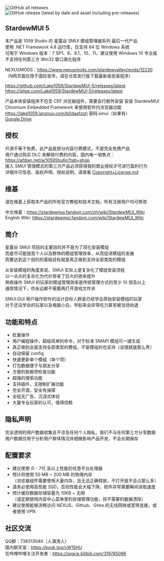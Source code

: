 ![GitHub all releases](https://img.shields.io/github/downloads/Lake1059/StardewMUI-5/total?color=blue&label=GitHub%20发行版全部下载次数&style=flat-square)
![GitHub release (latest by date and asset including pre-releases)](https://img.shields.io/github/downloads-pre/Lake1059/StardewMUI-5/latest/StardewMUI.5.Installer.exe?color=blue&label=最新版本下载数量&style=flat-square)

## StardewMUI 5
本产品是 1059 Studio 的 星露谷 SMUI 模组管理器系列 最后一代产品  
使用 .NET Framework 4.8 运行库，仅支持 64 位 Windows 系统  
可用于 Windows 版本：7 SP1、8、8.1、10、11，建议使用 Windows 10 专业版  
不支持任何第三方 Win32 窗口美化程序

NEXUSMODS：https://www.nexusmods.com/stardewvalley/mods/12230  
（N网页面仅用于国际宣传，请在仓库发行版下载最新版安装程序）

https://github.com/Lake1059/StardewMUI-5/releases/latest  
https://gitee.com/Lake1059/StardewMUI-5/releases/latest

产品本体安装程序不包含 CEF 浏览器组件，需要自行额外安装
安装 StardewMUI Chromium Embedded Framework 来使用软件内浏览器功能  
https://lake1059.lanzouv.com/b0daefzoh 密码:smui（如果有）  
[Google Drive](https://drive.google.com/drive/folders/1UDZoHUOibIeFACRkn0ZI_DzaT_Zb4sA2?usp=sharing)

## 授权
开源不等于免费，此产品是部分内容付费模式，不是完全免费产品  
用户通过购买 DLC 来解锁付费的内容，国内唯一销售点：https://afdian.net/a/1059Studio?tab=shop  
接入 SMUI 管理模式的第三方产品必须获得我的商业授权才可进行盈利行为  
详细许可信息、版权声明、授权说明，请查看 [Copyright+License.md](https://github.com/Lake1059/StardewMUI-5/blob/main/Copyright+License.md)

## 维基
请在维基上获取本产品的所有官方教程和技术文档，所有注册用户均可修改

中文维基：https://stardewmui.fandom.com/zh/wiki/StardewMUI_Wiki  
English Wiki: https://stardewmui.fandom.com/wiki/StardewMUI_Wiki

## 简介
星露谷 SMUI 项目的主要目的并不是为了简化安装模组  
而是尽可能提高个人以及群体的模组管理效率，从而促进模组的发展  
而要达到这个目的的基础目标就是真正做到支持全部类型的模组

从安装模组的角度来说，SMUI 实际上是复杂化了模组安装流程  
以一点点的复杂化为代价带来了巨大的效率提升  
熟练操作 SMUI 的玩家的模组管理效率是传统管理方式的至少 10 倍及以上  
通常情况下，你永远都不需要再打开游戏文件夹

SMUI.GUI 用户操作软件的设计目标人群是已经学会原始安装模组的玩家  
对于还没学会的玩家以及电脑小白，学起来会非常吃力甚至被当场劝退

## 功能和特点
+ 批量操作
+ 用户编程操作，超级简单的命令，对于标准 SMAPI 模组可一键生成
+ 真正做到全面支持全部类型的模组，不是模组的也支持（没错就是那么秀）
+ 自动保留 config
+ 快速更新单个模组（单个项）
+ 打包数据便于与朋友分享
+ 方便的依赖项检查功能
+ 超强的搜索功能
+ 支持插件，无限制扩展功能
+ 完全开源，安全有保障
+ 全程无广告，沉浸式体验
+ 大量专业玩家的认可，值得信赖

## 隐私声明
完全透明的用户数据收集且不涉及任何个人隐私，我们不与任何第三方分享数据  
用户数据仅用于分析用户群体情况并细微影响产品开发，不会长期保存

## 配置要求
+ 建议使用 i5 - 7代 及以上性能的任意平台处理器
+ 预计将使用 50 MB ~ 200 MB 的物理内存  
（浏览器组件需要使用大量内存，且无法正确释放，不打开就不会占那么多）  
+ 请务必使用高性能 SSD，否则性能会大幅下降，软件非常需要瞬间读取速度
+ 预计缓存数据存储容量为 10KB ~ 无限  
（请定期使用内容中心菜单里的存储管理功能，将不需要的数据清除）  
+ 建议使用能够流畅访问 NEXUS、Github、Gitee 的无线网络或宽带连接，或者使用 VPN

## 社区交流
QQ群：738313040（人满清人）  
国内聊天室：https://kook.top/yW15HU  
在哔哩哔哩关注开发者：https://space.bilibili.com/319785096
